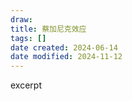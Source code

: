```yaml
---
draw:
title: 蔡加尼克效应
tags: []
date created: 2024-06-14
date modified: 2024-11-12
---
```


excerpt

<!-- more -->
